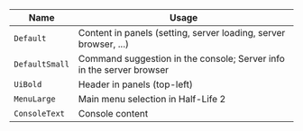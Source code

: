 
| Name | Usage |
| ---- | ----- |
| `Default` | Content in panels (setting, server loading, server browser, ...) |
| `DefaultSmall` | Command suggestion in the console; Server info in the server browser |
| `UiBold` | Header in panels (top-left) |
| `MenuLarge` | Main menu selection in Half-Life 2 |
| `ConsoleText` | Console content |
